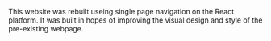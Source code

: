 This website was rebuilt useing single page navigation on the React platform. It was built in hopes of improving the visual design and style of the pre-existing webpage.